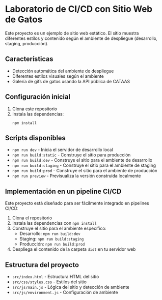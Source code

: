 # Laboratorio de CI/CD con Sitio Web de Gatos

Este proyecto es un ejemplo de sitio web estático. El sitio muestra diferentes estilos y contenido según el ambiente de despliegue (desarrollo, staging, producción).

## Características

- Detección automática del ambiente de despliegue
- Diferentes estilos visuales según el ambiente
- Galería de gifs de gatos usando la API pública de CATAAS

## Configuración inicial

1. Clona este repositorio
2. Instala las dependencias:
   ```
   npm install
   ```

## Scripts disponibles

- `npm run dev` - Inicia el servidor de desarrollo local
- `npm run build:static` - Construye el sitio para producción
- `npm run build:dev` - Construye el sitio para el ambiente de desarrollo
- `npm run build:staging` - Construye el sitio para el ambiente de staging
- `npm run build:prod` - Construye el sitio para el ambiente de producción
- `npm run preview` - Previsualiza la versión construida localmente

## Implementación en un pipeline CI/CD

Este proyecto está diseñado para ser fácilmente integrado en pipelines CI/CD:

1. Clona el repositorio
2. Instala las dependencias con `npm install`
3. Construye el sitio para el ambiente específico:
   - Desarrollo: `npm run build:dev`
   - Staging: `npm run build:staging`
   - Producción: `npm run build:prod`
4. Despliega el contenido de la carpeta `dist` en tu servidor web


## Estructura del proyecto

- `src/index.html` - Estructura HTML del sitio
- `src/css/styles.css` - Estilos del sitio
- `src/js/main.js` - Lógica del sitio y detección de ambiente
- `src/js/environment.js` - Configuración de ambiente
